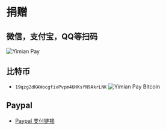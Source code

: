 # 捐赠

## 微信，支付宝，QQ等扫码

![Yimian Pay](https://cdn.yimian.xyz/yimian.pay/qrcode/3to1.png)


## 比特币

 - `19qzg2dKAWocgfivPvpm4UHKsfN9AkrLNK`
![Yimian Pay Bitcoin](https://cdn.yimian.xyz/yimian.pay/qrcode/bitcoin.png)


## Paypal

 - [Paypal 支付链接](https://pay.yimian.xyz/#)